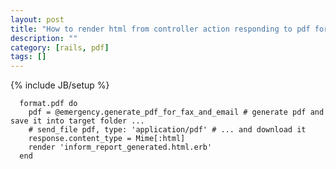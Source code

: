 ```yaml
---
layout: post
title: "How to render html from controller action responding to pdf format"
description: ""
category: [rails, pdf]
tags: []
---
```

{% include JB/setup %}

      format.pdf do
        pdf = @emergency.generate_pdf_for_fax_and_email # generate pdf and save it into target folder ...
        # send_file pdf, type: 'application/pdf' # ... and download it
        response.content_type = Mime[:html]
        render 'inform_report_generated.html.erb'
      end
